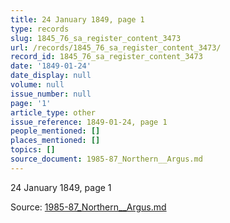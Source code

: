 ```yaml
---
title: 24 January 1849, page 1
type: records
slug: 1845_76_sa_register_content_3473
url: /records/1845_76_sa_register_content_3473/
record_id: 1845_76_sa_register_content_3473
date: '1849-01-24'
date_display: null
volume: null
issue_number: null
page: '1'
article_type: other
issue_reference: 1849-01-24, page 1
people_mentioned: []
places_mentioned: []
topics: []
source_document: 1985-87_Northern__Argus.md
---
```


24 January 1849, page 1

Source: [1985-87_Northern__Argus.md](/downloads/markdown/1985-87_Northern__Argus.md)
